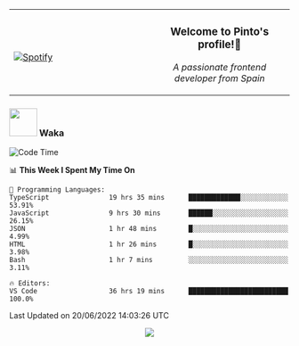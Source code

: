<table width="100%" align="center"> 
  <tr>
  <td width="50%">
      
&nbsp; <br> [![Spotify](https://novatorem-zeta-rust.vercel.app/api/spotify)](https://open.spotify.com/user/novatorem-zeta-rust)

  </td>
  <td width="50%">
    <h3 align="center">Welcome to Pinto's profile!👋</h3>
    <p align="center"><em>A passionate frontend developer from Spain</em></p>
  </td>
  </table>

### <img src="https://media.giphy.com/media/VgCDAzcKvsR6OM0uWg/giphy.gif" width="50"> Waka

  <!--START_SECTION:waka-->
![Code Time](http://img.shields.io/badge/Code%20Time-547%20hrs%205%20mins-blue)

📊 **This Week I Spent My Time On** 

```text
💬 Programming Languages: 
TypeScript               19 hrs 35 mins      █████████████░░░░░░░░░░░░   53.91% 
JavaScript               9 hrs 30 mins       ██████░░░░░░░░░░░░░░░░░░░   26.15% 
JSON                     1 hr 48 mins        █░░░░░░░░░░░░░░░░░░░░░░░░   4.99% 
HTML                     1 hr 26 mins        █░░░░░░░░░░░░░░░░░░░░░░░░   3.98% 
Bash                     1 hr 7 mins         ░░░░░░░░░░░░░░░░░░░░░░░░░   3.11%

🔥 Editors: 
VS Code                  36 hrs 19 mins      █████████████████████████   100.0%

```


 Last Updated on 20/06/2022 14:03:26 UTC
<!--END_SECTION:waka-->

<div align="center">
<img src="https://github-readme-stats-gilt-tau.vercel.app/api/top-langs/?username=pinto-hub&layout=compact&theme=dracula" />
</div>
